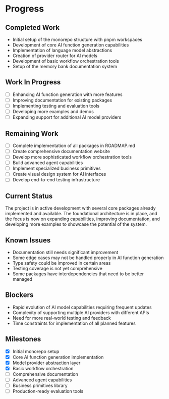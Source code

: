 # Progress

## Completed Work

- Initial setup of the monorepo structure with pnpm workspaces
- Development of core AI function generation capabilities
- Implementation of language model abstractions
- Creation of provider router for AI models
- Development of basic workflow orchestration tools
- Setup of the memory bank documentation system

## Work In Progress

- [ ] Enhancing AI function generation with more features
- [ ] Improving documentation for existing packages
- [ ] Implementing testing and evaluation tools
- [ ] Developing more examples and demos
- [ ] Expanding support for additional AI model providers

## Remaining Work

- [ ] Complete implementation of all packages in ROADMAP.md
- [ ] Create comprehensive documentation website
- [ ] Develop more sophisticated workflow orchestration tools
- [ ] Build advanced agent capabilities
- [ ] Implement specialized business primitives
- [ ] Create visual design system for AI interfaces
- [ ] Develop end-to-end testing infrastructure

## Current Status

The project is in active development with several core packages already implemented and available. The foundational architecture is in place, and the focus is now on expanding capabilities, improving documentation, and developing more examples to showcase the potential of the system.

## Known Issues

- Documentation still needs significant improvement
- Some edge cases may not be handled properly in AI function generation
- Type safety could be improved in certain areas
- Testing coverage is not yet comprehensive
- Some packages have interdependencies that need to be better managed

## Blockers

- Rapid evolution of AI model capabilities requiring frequent updates
- Complexity of supporting multiple AI providers with different APIs
- Need for more real-world testing and feedback
- Time constraints for implementation of all planned features

## Milestones

- [x] Initial monorepo setup
- [x] Core AI function generation implementation
- [x] Model provider abstraction layer
- [x] Basic workflow orchestration
- [ ] Comprehensive documentation
- [ ] Advanced agent capabilities
- [ ] Business primitives library
- [ ] Production-ready evaluation tools
